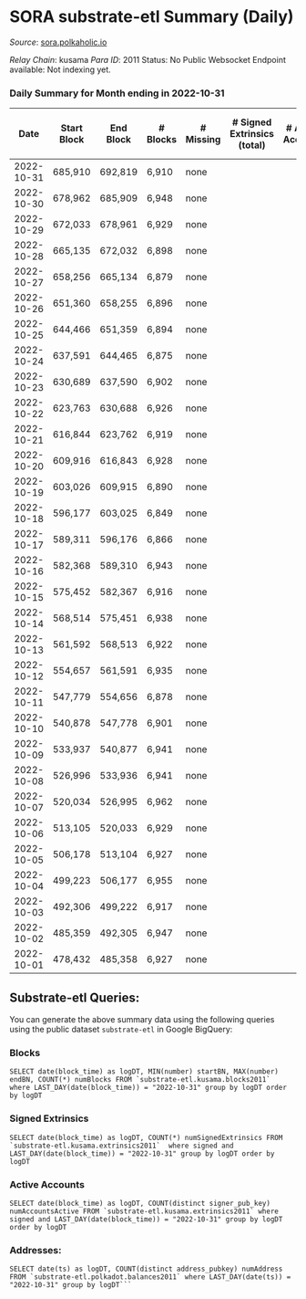 # SORA substrate-etl Summary (Daily)

_Source_: [sora.polkaholic.io](https://sora.polkaholic.io)

*Relay Chain*: kusama
*Para ID*: 2011
Status: No Public Websocket Endpoint available: Not indexing yet.


### Daily Summary for Month ending in 2022-10-31


| Date | Start Block | End Block | # Blocks | # Missing | # Signed Extrinsics (total) | # Active Accounts | # Addresses with Balances | # Events | # Transfers | # XCM Transfers In | # XCM Transfers Out |
| ---- | ----------- | --------- | -------- | --------- | --------------------------- | ----------------- | ------------------------- | -------- | ----------- | ------------------ | ------------------- |
| 2022-10-31 | 685,910 | 692,819 | 6,910 | none  |  |  | 3 | 13,823 |   |   |   |
| 2022-10-30 | 678,962 | 685,909 | 6,948 | none  |  |  | 3 | 13,900 |   |   |   |
| 2022-10-29 | 672,033 | 678,961 | 6,929 | none  |  |  | 3 | 13,862 |   |   |   |
| 2022-10-28 | 665,135 | 672,032 | 6,898 | none  |  |  | 3 | 13,800 |   |   |   |
| 2022-10-27 | 658,256 | 665,134 | 6,879 | none  |  |  | 3 | 13,762 |   |   |   |
| 2022-10-26 | 651,360 | 658,255 | 6,896 | none  |  |  | 3 | 13,796 |   |   |   |
| 2022-10-25 | 644,466 | 651,359 | 6,894 | none  |  |  | 3 | 13,791 |   |   |   |
| 2022-10-24 | 637,591 | 644,465 | 6,875 | none  |  |  |  | 13,754 |   |   |   |
| 2022-10-23 | 630,689 | 637,590 | 6,902 | none  |  |  |  | 13,808 |   |   |   |
| 2022-10-22 | 623,763 | 630,688 | 6,926 | none  |  |  | 3 | 13,856 |   |   |   |
| 2022-10-21 | 616,844 | 623,762 | 6,919 | none  |  |  | 3 | 13,842 |   |   |   |
| 2022-10-20 | 609,916 | 616,843 | 6,928 | none  |  |  |  | 13,860 |   |   |   |
| 2022-10-19 | 603,026 | 609,915 | 6,890 | none  |  |  |  | 13,783 |   |   |   |
| 2022-10-18 | 596,177 | 603,025 | 6,849 | none  |  |  | 3 | 13,702 |   |   |   |
| 2022-10-17 | 589,311 | 596,176 | 6,866 | none  |  |  | 3 | 13,736 |   |   |   |
| 2022-10-16 | 582,368 | 589,310 | 6,943 | none  |  |  | 3 | 13,890 |   |   |   |
| 2022-10-15 | 575,452 | 582,367 | 6,916 | none  |  |  | 3 | 13,836 |   |   |   |
| 2022-10-14 | 568,514 | 575,451 | 6,938 | none  |  |  | 3 | 13,880 |   |   |   |
| 2022-10-13 | 561,592 | 568,513 | 6,922 | none  |  |  | 3 | 13,848 |   |   |   |
| 2022-10-12 | 554,657 | 561,591 | 6,935 | none  |  |  | 3 | 13,873 |   |   |   |
| 2022-10-11 | 547,779 | 554,656 | 6,878 | none  |  |  | 3 | 13,760 |   |   |   |
| 2022-10-10 | 540,878 | 547,778 | 6,901 | none  |  |  | 3 | 13,806 |   |   |   |
| 2022-10-09 | 533,937 | 540,877 | 6,941 | none  |  |  | 3 | 13,886 |   |   |   |
| 2022-10-08 | 526,996 | 533,936 | 6,941 | none  |  |  | 3 | 13,886 |   |   |   |
| 2022-10-07 | 520,034 | 526,995 | 6,962 | none  |  |  | 3 | 13,928 |   |   |   |
| 2022-10-06 | 513,105 | 520,033 | 6,929 | none  |  |  | 3 | 13,861 |   |   |   |
| 2022-10-05 | 506,178 | 513,104 | 6,927 | none  |  |  |  | 13,858 |   |   |   |
| 2022-10-04 | 499,223 | 506,177 | 6,955 | none  |  |  | 3 | 13,914 |   |   |   |
| 2022-10-03 | 492,306 | 499,222 | 6,917 | none  |  |  |  | 13,838 |   |   |   |
| 2022-10-02 | 485,359 | 492,305 | 6,947 | none  |  |  |  | 13,898 |   |   |   |
| 2022-10-01 | 478,432 | 485,358 | 6,927 | none  |  |  |  | 13,858 |   |   |   |

## Substrate-etl Queries:
You can generate the above summary data using the following queries using the public dataset `substrate-etl` in Google BigQuery:


### Blocks
```
SELECT date(block_time) as logDT, MIN(number) startBN, MAX(number) endBN, COUNT(*) numBlocks FROM `substrate-etl.kusama.blocks2011`  where LAST_DAY(date(block_time)) = "2022-10-31" group by logDT order by logDT
```


### Signed Extrinsics
```
SELECT date(block_time) as logDT, COUNT(*) numSignedExtrinsics FROM `substrate-etl.kusama.extrinsics2011`  where signed and LAST_DAY(date(block_time)) = "2022-10-31" group by logDT order by logDT
```


### Active Accounts
```
SELECT date(block_time) as logDT, COUNT(distinct signer_pub_key) numAccountsActive FROM `substrate-etl.kusama.extrinsics2011` where signed and LAST_DAY(date(block_time)) = "2022-10-31" group by logDT order by logDT
```


### Addresses:
```
SELECT date(ts) as logDT, COUNT(distinct address_pubkey) numAddress FROM `substrate-etl.polkadot.balances2011` where LAST_DAY(date(ts)) = "2022-10-31" group by logDT```

